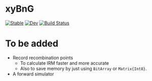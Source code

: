 # xyBnG

[![Stable](https://img.shields.io/badge/docs-stable-blue.svg)](https://xijiang.github.io/xyBnG.jl/stable/)
[![Dev](https://img.shields.io/badge/docs-dev-blue.svg)](https://xijiang.github.io/xyBnG.jl/dev/)
[![Build Status](https://github.com/xijiang/xyBnG.jl/actions/workflows/CI.yml/badge.svg?branch=main)](https://github.com/xijiang/xyBnG.jl/actions/workflows/CI.yml?query=branch%3Amain)

# To be added

- Record recombination points
  - To calculate IRM faster and more accurate
  - Also to save memory by just using `BitArray` or `Matrix{Int8}`.
- A forward simulator
